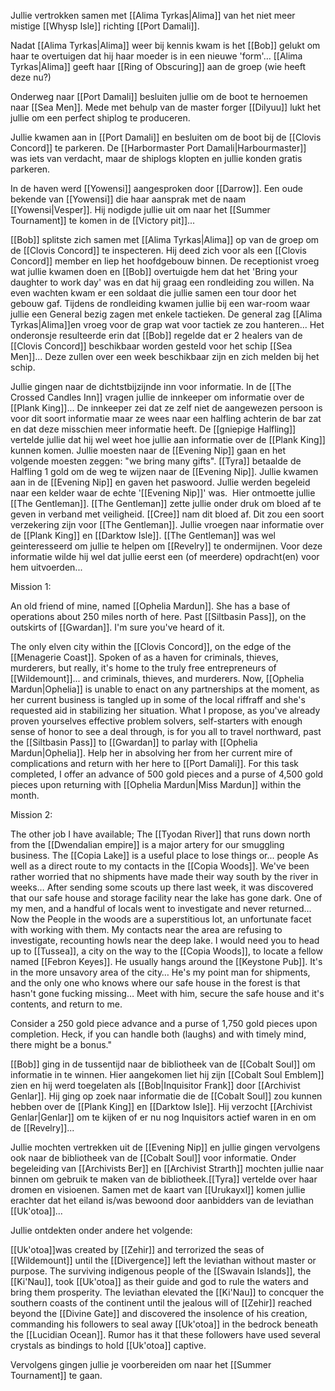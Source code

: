 Jullie vertrokken samen met [[Alima Tyrkas|Alima]] van het niet meer mistige [[Whysp Isle]] richting [[Port Damali]]. 

Nadat [[Alima Tyrkas|Alima]] weer bij kennis kwam is het [[Bob]] gelukt om haar te overtuigen dat hij haar moeder is in een nieuwe 'form'… [[Alima Tyrkas|Alima]] geeft haar [[Ring of Obscuring]] aan de groep (wie heeft deze nu?) 

Onderweg naar [[Port Damali]] besluiten jullie om de boot te hernoemen naar [[Sea Men]]. Mede met behulp van de master forger [[Dilyuu]] lukt het jullie om een perfect shiplog te produceren.  

Jullie kwamen aan in [[Port Damali]] en besluiten om de boot bij de [[Clovis Concord]] te parkeren. De [[Harbormaster Port Damali|Harbourmaster]] was iets van verdacht, maar de shiplogs klopten en jullie konden gratis parkeren. 

In de haven werd [[Yowensi]] aangesproken door [[Darrow]]. Een oude bekende van [[Yowensi]] die haar aansprak met de naam [[Yowensi|Vesper]]. Hij nodigde jullie uit om naar het [[Summer Tournament]] te komen in de [[Victory pit]]... 

[[Bob]] splitste zich samen met [[Alima Tyrkas|Alima]] op van de groep om de [[Clovis Concord]] te inspecteren. Hij deed zich voor als een [[Clovis Concord]] member en liep het hoofdgebouw binnen. De receptionist vroeg wat jullie kwamen doen en [[Bob]] overtuigde hem dat het 'Bring your daughter to work day' was en dat hij graag een rondleiding zou willen. Na even wachten kwam er een soldaat die jullie samen een tour door het gebouw gaf. Tijdens de rondleiding kwamen jullie bij een war-room waar jullie een General bezig zagen met enkele tactieken. De general zag [[Alima Tyrkas|Alima]]en vroeg voor de grap wat voor tactiek ze zou hanteren... Het onderonsje resulteerde erin dat [[Bob]] regelde dat er 2 healers van de [[Clovis Concord]] beschikbaar worden gesteld voor het schip [[Sea Men]]... Deze zullen over een week beschikbaar zijn en zich melden bij het schip. 

Jullie gingen naar de dichtstbijzijnde inn voor informatie. In de [[The Crossed Candles Inn]] vragen jullie de innkeeper om informatie over de [[Plank King]]... De innkeeper zei dat ze zelf niet de aangewezen persoon is voor dit soort informatie maar ze wees naar een halfling achterin de bar zat en dat deze misschien meer informatie heeft. De [[gniepige Halfling]] vertelde jullie dat hij wel weet hoe jullie aan informatie over de [[Plank King]] kunnen komen. Jullie moesten naar de [[Evening Nip]] gaan en het volgende moesten zeggen: "we bring many gifts". [[Tyra]] betaalde de Halfling 1 gold om de weg te wijzen naar de [[Evening Nip]]. Jullie kwamen aan in de [[Evening Nip]] en gaven het paswoord. Jullie werden begeleid naar een kelder waar de echte '[[Evening Nip]]' was.  Hier ontmoette jullie [[The Gentleman]]. [[The Gentleman]] zette jullie onder druk om bloed af te geven in verband met veiligheid. [[Cree]] nam dit bloed af. Dit zou een soort verzekering zijn voor [[The Gentleman]]. Jullie vroegen naar informatie over de [[Plank King]] en [[Darktow Isle]]. [[The Gentleman]] was wel geinteresseerd om jullie te helpen om [[Revelry]] te ondermijnen. Voor deze informatie wilde hij wel dat jullie eerst een (of meerdere) opdracht(en) voor hem uitvoerden... 

Mission 1: 

An old friend of mine, named [[Ophelia Mardun]]. She has a base of operations about 250 miles north of here. Past [[Siltbasin Pass]], on the outskirts of [[Gwardan]]. I'm sure you've heard of it. 

The only elven city within the [[Clovis Concord]], on the edge of the [[Menagerie Coast]]. Spoken of as a haven for criminals, thieves, murderers, but really, it's home to the truly free entrepreneurs of [[Wildemount]]... and criminals, thieves, and murderers. Now, [[Ophelia Mardun|Ophelia]]
is unable to enact on any partnerships at the moment, as her current business is tangled up in some of the local riffraff and she's requested aid in stabilizing her situation. What I propose, as you've already proven yourselves effective problem solvers, self-starters with enough sense of honor to see a deal through, is for you all to travel northward, past the [[Siltbasin Pass]] to [[Gwardan]] to parlay with [[Ophelia Mardun|Ophelia]]. Help her in absolving her from her current mire of complications and return with her here to [[Port Damali]]. For this task completed, I offer an advance of 500 gold pieces and a purse of 4,500 gold pieces upon returning with [[Ophelia Mardun|Miss Mardun]] within the month.  

Mission 2: 

The other job I have available; The [[Tyodan River]] that runs down north from the [[Dwendalian empire]] is a major artery for our smuggling business. The [[Copia Lake]] is a useful place to lose things or... people As well as a direct route to my contacts in the [[Copia Woods]]. We've been rather worried that no shipments have made their way south by the river in weeks… After sending some scouts up there last week, it was discovered that our safe house and storage facility near the lake has gone dark. One of my men, and a handful of locals went to investigate and never returned… Now the People in the woods are a superstitious lot, an unfortunate facet with working with them. My contacts near the area are refusing to investigate, recounting howls near the deep lake. I would need you to head up to [[Tussea]], a city on the way to the [[Copia Woods]], to locate a fellow named [[Febron Keyes]]. He usually hangs around the [[Keystone Pub]]. It's in the more unsavory area of the city… He's my point man for shipments, and the only one who knows where our safe house in the forest is that hasn't gone fucking missing… Meet with him, secure the safe house and it's contents, and return to me.  

Consider a 250 gold piece advance and a purse of 1,750 gold pieces upon completion. Heck, if you can handle both (laughs) and with timely mind, there might be a bonus." 

[[Bob]] ging in de tussentijd naar de bibliotheek van de [[Cobalt Soul]] om informatie in te winnen. Hier aangekomen liet hij zijn [[Cobalt Soul Emblem]] zien en hij werd toegelaten als [[Bob|Inquisitor Frank]] door [[Archivist Genlar]]. Hij ging op zoek naar informatie die de [[Cobalt Soul]] zou kunnen hebben over de [[Plank King]] en [[Darktow Isle]]. Hij verzocht [[Archivist Genlar|Genlar]] om te kijken of er nu nog Inquisitors actief waren in en om de [[Revelry]]... 

Jullie mochten vertrekken uit de [[Evening Nip]] en jullie gingen vervolgens ook naar de bibliotheek van de [[Cobalt Soul]] voor informatie. Onder begeleiding van [[Archivists Ber]] en [[Archivist Strarth]] mochten jullie naar binnen om gebruik te maken van de bibliotheek.[[Tyra]] vertelde over haar dromen en visioenen. Samen met de kaart van [[Urukayxl]] komen jullie erachter dat het eiland is/was bewoond door aanbidders van de leviathan [[Uk'otoa]]... 

Jullie ontdekten onder andere het volgende:  

[[Uk'otoa]]was created by [[Zehir]] and terrorized the seas of [[Wildemount]] until the [[Divergence]] left the leviathan without master or purpose. The surviving indigenous people of the [[Swavain Islands]], the [[Ki'Nau]], took [[Uk'otoa]] as their guide and god to rule the waters and bring them prosperity. The leviathan elevated the [[Ki'Nau]] to concquer the southern coasts of the continent until the jealous will of [[Zehir]] reached beyond the [[Divine Gate]] and discovered the insolence of his creation, commanding his followers to seal away [[Uk'otoa]] in the bedrock beneath the [[Lucidian Ocean]]. Rumor has it that these followers have used several crystals as bindings to hold [[Uk'otoa]] captive. 

Vervolgens gingen jullie je voorbereiden om naar het [[Summer Tournament]] te gaan.





